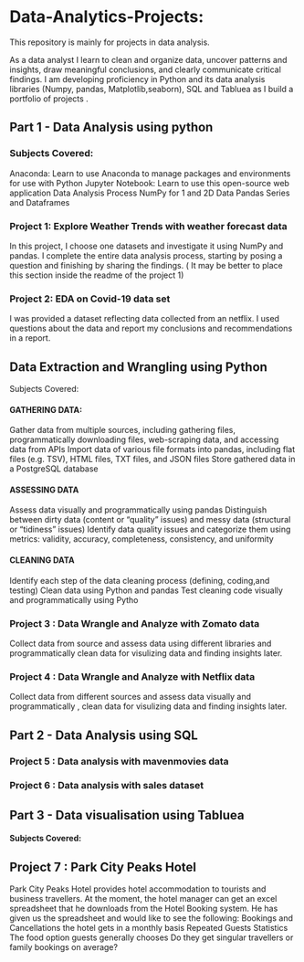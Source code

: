 # Data-Analytics-Projects:

This repository is mainly for projects in data analysis.

 As a data analyst I learn to clean and organize data, uncover patterns and insights, draw meaningful conclusions, and clearly communicate critical findings. I am developing proficiency in Python and its data analysis libraries (Numpy, pandas, Matplotlib,seaborn), SQL and Tabluea as I build a portfolio of projects .


## Part 1 - Data Analysis using python

### Subjects Covered:

Anaconda: Learn to use Anaconda to manage packages and environments for use with Python
Jupyter Notebook: Learn to use this open-source web application
Data Analysis Process
NumPy for 1 and 2D Data
Pandas Series and Dataframes


### Project 1: Explore Weather Trends with weather forecast data
In this project, I choose one datasets and investigate it using NumPy and pandas. I complete the entire data analysis process, starting by posing a question and finishing by sharing the findings. ( It may be better to place this section inside the readme of the project 1)

### Project 2: EDA on Covid-19 data set
I was provided a dataset reflecting data collected from an netflix. I used  questions about the data and report my conclusions and recommendations in a report.



##  Data Extraction and Wrangling using Python

Subjects Covered:

#### GATHERING DATA:
Gather data from multiple sources, including gathering files, programmatically downloading files, web-scraping data, and accessing data from APIs
Import data of various file formats into pandas, including flat files (e.g. TSV), HTML files, TXT files, and JSON files
Store gathered data in a PostgreSQL database
#### ASSESSING DATA
Assess data visually and programmatically using pandas
Distinguish between dirty data (content or “quality” issues) and messy data (structural or “tidiness” issues)
Identify data quality issues and categorize them using metrics: validity, accuracy, completeness, consistency, and uniformity
#### CLEANING DATA
Identify each step of the data cleaning process (defining, coding,and testing)
Clean data using Python and pandas
Test cleaning code visually and programmatically using Pytho

### Project 3 : Data Wrangle and Analyze with Zomato data
Collect data from  source and assess data using different libraries and programmatically clean data for visulizing data and finding insights later.

### Project 4 : Data Wrangle and Analyze with Netflix data
Collect data from different sources and assess data visually and programmatically , clean data for visulizing data and finding insights later.




## Part 2 - Data Analysis using SQL

### Project 5 : Data analysis with mavenmovies data

### Project 6 : Data analysis with sales dataset


## Part 3 - Data visualisation using Tabluea

#### Subjects Covered:

## Project 7 : Park City Peaks Hotel

Park City Peaks Hotel provides hotel accommodation to tourists and business travellers.
At the moment, the hotel manager can get an excel spreadsheet that he downloads from the Hotel Booking system. He has given us the spreadsheet and would like to see the following:
Bookings and Cancellations the hotel gets in a monthly basis 
Repeated Guests Statistics 
The food option guests generally chooses 
Do they get singular travellers or family bookings on average?
